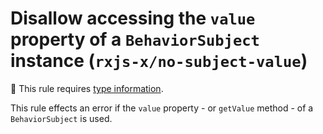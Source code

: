 # Disallow accessing the `value` property of a `BehaviorSubject` instance (`rxjs-x/no-subject-value`)

💭 This rule requires [type information](https://typescript-eslint.io/linting/typed-linting).

<!-- end auto-generated rule header -->

This rule effects an error if the `value` property - or `getValue` method - of a `BehaviorSubject` is used.
